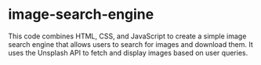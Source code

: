# image-search-engine
This code combines HTML, CSS, and JavaScript to create a simple image search engine that allows users to search for images and download them. It uses the Unsplash API to fetch and display images based on user queries.
